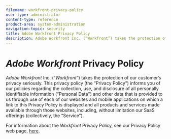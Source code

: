 ```yaml
---
filename: workfront-privacy-policy
user-type: administrator
content-type: reference
product-area: system-administration
navigation-topic: security
title: Adobe Workfront Privacy Policy
description: Adobe Workfront Inc. (“Workfront”) takes the protection of our customer’s privacy seriously. This privacy policy (the “Privacy Policy”) informs you of our policies regarding the collection, use, and disclosure of all personally identifiable information (“Personal Data") and other data that is provided to us through use of each of our websites and mobile applications on which a link to this Privacy Policy is displayed and all products and services made available through those websites, including, without limitation our SaaS offerings (collectively, the “Service”).
---
```


# *Adobe Workfront* Privacy Policy

*Adobe Workfront* Inc. (“*Workfront*”) takes the protection of our customer’s privacy seriously. This privacy policy (the “Privacy Policy”) informs you of our policies regarding the collection, use, and disclosure of all personally identifiable information (“Personal Data") and other data that is provided to us through use of each of our websites and mobile applications on which a link to this Privacy Policy is displayed and all products and services made available through those websites, including, without limitation our SaaS offerings (collectively, the “Service”).

For information about the *Workfront* Privacy Policy, see our Privacy Policy web page, [here](https://www.workfront.com/privacy-notice).
